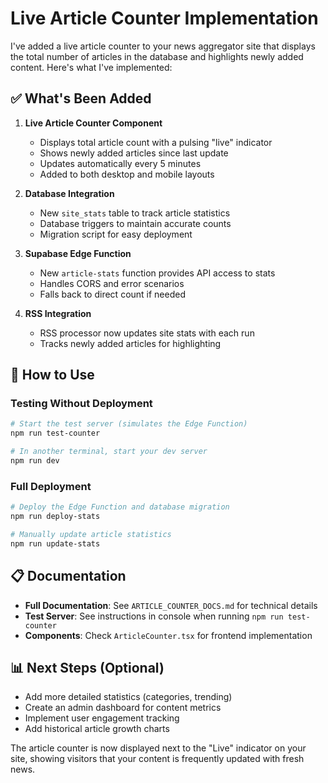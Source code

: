 # Live Article Counter Implementation

I've added a live article counter to your news aggregator site that displays the total number of articles in the database and highlights newly added content. Here's what I've implemented:

## ✅ What's Been Added

1. **Live Article Counter Component**
   - Displays total article count with a pulsing "live" indicator
   - Shows newly added articles since last update
   - Updates automatically every 5 minutes
   - Added to both desktop and mobile layouts

2. **Database Integration**
   - New `site_stats` table to track article statistics
   - Database triggers to maintain accurate counts
   - Migration script for easy deployment

3. **Supabase Edge Function**
   - New `article-stats` function provides API access to stats
   - Handles CORS and error scenarios
   - Falls back to direct count if needed

4. **RSS Integration**
   - RSS processor now updates site stats with each run
   - Tracks newly added articles for highlighting

## 🚀 How to Use

### Testing Without Deployment

```bash
# Start the test server (simulates the Edge Function)
npm run test-counter

# In another terminal, start your dev server
npm run dev
```

### Full Deployment

```bash
# Deploy the Edge Function and database migration
npm run deploy-stats

# Manually update article statistics
npm run update-stats
```

## 📋 Documentation

- **Full Documentation**: See `ARTICLE_COUNTER_DOCS.md` for technical details
- **Test Server**: See instructions in console when running `npm run test-counter`
- **Components**: Check `ArticleCounter.tsx` for frontend implementation

## 📊 Next Steps (Optional)

- Add more detailed statistics (categories, trending)
- Create an admin dashboard for content metrics
- Implement user engagement tracking
- Add historical article growth charts

The article counter is now displayed next to the "Live" indicator on your site, showing visitors that your content is frequently updated with fresh news.
